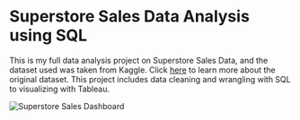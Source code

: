 # Superstore Sales Data Analysis using SQL

This is my full data analysis project on Superstore Sales Data, and the dataset used was taken from Kaggle. Click [here](https://www.kaggle.com/datasets/rohitsahoo/sales-forecasting) to learn more about the original dataset. This project includes data cleaning and wrangling with SQL to visualizing with Tableau.


![Superstore Sales Dashboard](https://user-images.githubusercontent.com/66692740/174622602-7c674645-b3fe-4f56-a172-f32fc3917673.png)
